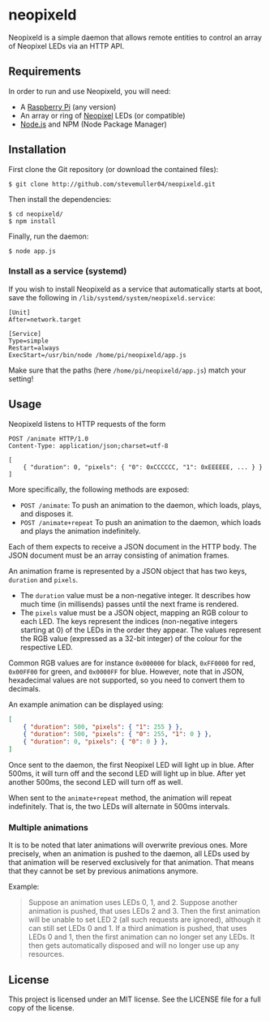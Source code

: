 # neopixeld

Neopixeld is a simple daemon that allows remote entities to control an array of Neopixel LEDs via an HTTP API.

## Requirements

In order to run and use Neopixeld, you will need:

* A [Raspberry Pi](https://www.raspberrypi.org/) (any version)
* An array or ring of [Neopixel](https://www.adafruit.com/category/168) LEDs (or compatible)
* [Node.js](https://nodejs.org/) and NPM (Node Package Manager)

## Installation

First clone the Git repository (or download the contained files):

```shell
$ git clone http://github.com/stevemuller04/neopixeld.git
```

Then install the dependencies:

```shell
$ cd neopixeld/
$ npm install
```

Finally, run the daemon:

```shell
$ node app.js
```

### Install as a service (systemd)

If you wish to install Neopixeld as a service that automatically starts at boot,
save the following in `/lib/systemd/system/neopixeld.service`:

```
[Unit]
After=network.target

[Service]
Type=simple
Restart=always
ExecStart=/usr/bin/node /home/pi/neopixeld/app.js
```

Make sure that the paths (here `/home/pi/neopixeld/app.js`) match your setting!

## Usage

Neopixeld listens to HTTP requests of the form

```http
POST /animate HTTP/1.0
Content-Type: application/json;charset=utf-8

[
	{ "duration": 0, "pixels": { "0": 0xCCCCCC, "1": 0xEEEEEE, ... } }
]
```

More specifically, the following methods are exposed:

* `POST /animate`: To push an animation to the daemon, which loads, plays, and disposes it.
* `POST /animate+repeat` To push an animation to the daemon, which loads and plays the animation indefinitely.

Each of them expects to receive a JSON document in the HTTP body.
The JSON document must be an array consisting of animation frames.

An animation frame is represented by a JSON object that has two keys, `duration` and `pixels`.

* The `duration` value must be a non-negative integer. It describes how much time (in millisends) passes until the next frame is rendered.
* The `pixels` value must be a JSON object, mapping an RGB colour to each LED.
  The keys represent the indices (non-negative integers starting at 0) of the LEDs in the order they appear.
  The values represent the RGB value (expressed as a 32-bit integer) of the colour for the respective LED.

Common RGB values are for instance `0x000000` for black, `0xFF0000` for red, `0x00FF00` for green, and `0x0000FF` for blue.
However, note that in JSON, hexadecimal values are not supported, so you need to convert them to decimals.

An example animation can be displayed using:

```json
[
	{ "duration": 500, "pixels": { "1": 255 } },
	{ "duration": 500, "pixels": { "0": 255, "1": 0 } },
	{ "duration": 0, "pixels": { "0": 0 } },
]
```

Once sent to the daemon, the first Neopixel LED will light up in blue.
After 500ms, it will turn off and the second LED will light up in blue.
After yet another 500ms, the second LED will turn off as well.

When sent to the `animate+repeat` method, the animation will repeat indefinitely.
That is, the two LEDs will alternate in 500ms intervals.

### Multiple animations

It is to be noted that later animations will overwrite previous ones.
More precisely, when an animation is pushed to the daemon, all LEDs used by that animation will be reserved
exclusively for that animation. That means that they cannot be set by previous animations anymore.

Example:

> Suppose an animation uses LEDs 0, 1, and 2.
> Suppose another animation is pushed, that uses LEDs 2 and 3.
> Then the first animation will be unable to set LED 2 (all such requests are ignored), although it can still set LEDs 0 and 1.
> If a third animation is pushed, that uses LEDs 0 and 1, then the first animation can no longer set any LEDs.
> It then gets automatically disposed and will no longer use up any resources.

## License

This project is licensed under an MIT license.
See the LICENSE file for a full copy of the license.
